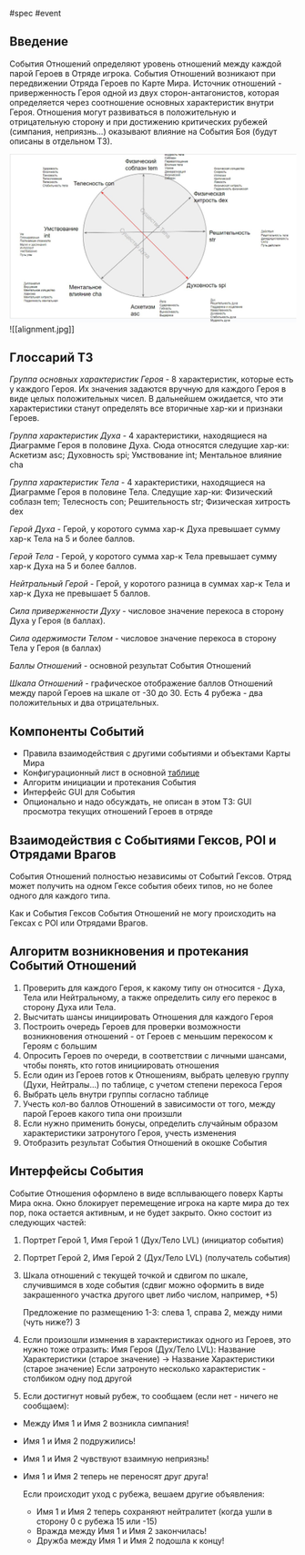 #spec #event 

## Введение

События Отношений определяют уровень отношений между каждой парой Героев в Отряде игрока. События Отношений возникают при передвижении Отряда Героев по Карте Мира. Источник отношений - приверженность Героя одной из двух сторон-антагонистов, которая определяется через соотношение основных характеристик внутри Героя. Отношения могут развиваться в положительную и отрицательную сторону и при достижению критических рубежей (симпания, неприязнь...) оказывают влияние на События Боя (будут описаны в отдельном ТЗ).

![alignment.jpg](https://github.com/Arteg0r/DRKB/blob/main/alignment.jpg)
![[alignment.jpg]]


## Глоссарий ТЗ

*Группа основных характеристик Героя* - 8 характеристик, которые есть у каждого Героя. Их значения задаются вручную для каждого Героя в виде целых положительных чисел. В дальнейшем ожидается, что эти характеристики станут определять все вторичные хар-ки и признаки Героев.

*Группа характеристик Духа* - 4 характеристики, находящиеся на Диаграмме Героя в половине Духа. Сюда относятся следущие хар-ки: Аскетизм asc; Духовность spi; Умствование int; Ментальное влияние cha

*Группа характеристик Тела* - 4 характеристики, находящиеся на Диаграмме Героя в половине Тела. Следущие хар-ки: Физический соблазн tem; Телесность con; Решительность str; Физическая хитрость dex

*Герой Духа* - Герой, у коротого сумма хар-к Духа превышает сумму хар-к Тела на 5 и более баллов. 

*Герой Тела* - Герой, у коротого сумма хар-к Тела превышает сумму хар-к Духа на 5 и более баллов.

*Нейтральный Герой* - Герой, у коротого разница в суммах хар-к Тела и хар-к Духа не превышает 5 баллов.

*Сила приверженности Духу* - числовое значение перекоса в сторону Духа у Героя (в баллах). 

*Сила одержимости Телом* - числовое значение перекоса в сторону Тела у Героя (в баллах)

*Баллы Отношений* - основной результат События Отношений 

*Шкала Отношений* - графическое отображение баллов Отношений между парой Героев на шкале от -30 до 30. Есть 4 рубежа - два положительных и два отрицательных.


## Компоненты Событий

- Правила взаимодействия с другими событиями и объектами Карты Мира
- Конфигурационный лист в основной [таблице](https://docs.google.com/spreadsheets/d/12acMQ8UTlDRHP0NvzSGVLYKb9QMhw2AjD9EKXTQug3U/edit#gid=2067628352)
- Алгоритм инициации и протекания События
- Интерфейс GUI для События
- Опционально и надо обсуждать, не описан в этом ТЗ: GUI просмотра текущих отношений Героев в отряде


## Взаимодействия с Событиями Гексов, POI  и Отрядами Врагов

События Отношений полностью независимы от Событий Гексов. Отряд может получить на одном Гексе события обеих типов, но не более одного для каждого типа.

Как и События Гексов События Отношений не могу происходить на Гексах с POI или Отрядами Врагов.


## Алгоритм возникновения и протекания Событий Отношений

1) Проверить для каждого Героя, к какому типу он относится - Духа, Тела или Нейтральному, а также определить силу его перекос в сторону Духа или Тела.
2) Высчитать шансы инициировать Отношения для каждого Героя
3) Построить очередь Героев для проверки возможности возникновения отношений - от Героев с меньшим перекосом к Героям с большим
4) Опросить Героев по очереди, в соответствии с личными шансами, чтобы понять, кто готов инициировать отношения
5) Если один из Героев готов к Отношениям, выбрать целевую группу (Духи, Нейтралы...)  по таблице, с учетом степени перекоса Героя
6) Выбрать цель внутри группы согласно таблице
7) Учесть кол-во баллов Отношений в зависимости от того, между парой Героев какого типа они произшли
8) Если нужно применить бонусы, определить случайным образом характеристики затронутого Героя, учесть изменения
9) Отобразить результат События Отношений в окошке События


## Интерфейсы События

Событие Отношения оформлено в виде всплывающего поверх Карты Мира окна. Окно блокирует перемещение игрока на карте мира до тех пор, пока остается активным, и не будет закрыто. Окно состоит из следующих частей:

1) Портрет Герой 1, Имя Герой 1 (Дух/Тело LVL) (инициатор события)
2) Портрет Герой 2, Имя Герой 2 (Дух/Тело LVL) (получатель события)
3) Шкала отношений с текущей точкой и сдвигом по шкале, случившимся в ходе события (сдвиг можно оформить в виде закрашенного участка другого цвет либо числом, например, +5)
   
   Предложение по размещению 1-3: слева 1, справа 2, между ними (чуть ниже?) 3 

4) Если произошли измнения в характеристиках одного из Героев, это нужно тоже отразить: Имя Героя (Дух/Тело LVL): Название Характеристики (старое значение) -> Название Характеристики (старое значение) 
   Если затронуто несколько характеристик - столбиком одну под другой
   
5) Если достигнут новый рубеж, то сообщаем (если нет - ничего не сообщаем):

- Между Имя 1 и Имя 2 возникла симпания!

- Имя 1 и Имя 2 подружились!

- Имя 1 и Имя 2 чувствуют взаимную неприязнь!

- Имя 1 и Имя 2 теперь не переносят друг друга!
  
  Если происходит уход с рубежа, вешаем другие объявления:
  
  - Имя 1 и Имя 2 теперь сохраняют нейтралитет (когда ушли в сторону 0 с рубежа 15 или -15)
  - Вражда между Имя 1 и Имя 2 закончилась!
  - Дружба между Имя 1 и Имя 2 подошла к концу!




